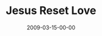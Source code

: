 ---
layout: message
category: message
series: "Reset"
title: "Jesus Reset Love"
date: 2009-03-15-00-00
message_id: 552
audio: "http://s3.amazonaws.com/crossroads-media/messages/audio/Reset4.mp3"
audio-duration: "35:48"
description: "Jesus reset our understanding of love by dying on the cross."
video: "http://s3.amazonaws.com/crossroads-media/messages/video/Reset4.mp4"
video-duration: "39:57"
video-image: "http://s3.amazonaws.com/crossroads-media/images/Reset4-still.jpg"
program: "http://s3.amazonaws.com/crossroads-media/documents/0314_15Program.pdf"
explicit: false
---